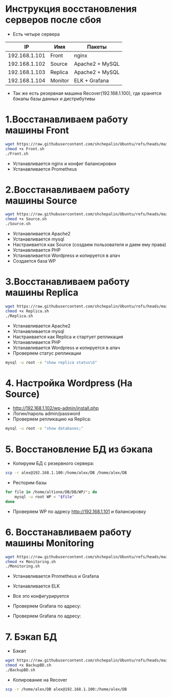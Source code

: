 # Инструкция восстановления серверов после сбоя
- Есть четыре сервера

| IP            | Имя        | Пакеты          |
| ------------- | ---------- | ----------------|
| 192.168.1.101 | Front      | nginx           |
| 192.168.1.102 | Source     | Apache2 + MySQL |
| 192.168.1.103 | Replica    | Apache2 + MySQL |
| 192.168.1.104 | Monitor    | ELK + Grafana   |
- Так же есть резервная машина Recover(192.168.1.100), где хранятся бэкапы базы данных и дистрибутивы

# 1.Восстанавливаем работу машины Front 
```bash
wget https://raw.githubusercontent.com/shchepalin/Ubuntu/refs/heads/main/Front.sh
chmod +x Front.sh
./Front.sh
```
- Устанавливается nginx и конфиг балансировки
- Устанавливается Prometheus
  
# 2.Восстанавливаем работу машины Source 
```bash
wget https://raw.githubusercontent.com/shchepalin/Ubuntu/refs/heads/main/Source.sh
chmod +x Source.sh
./Source.sh
```
- Устанавливается Apache2
- Устанавливается mysql
- Настраивается как Source (создаем пользователя и даем ему права)
- Устанавливается PHP
- Устанавливается Wordpress и копируется в апач
- Создается база WP

# 3.Восстанавливаем работу машины Replica 
```bash
wget https://raw.githubusercontent.com/shchepalin/Ubuntu/refs/heads/main/Replica.sh
chmod +x Replica.sh
./Replica.sh
```
- Устанавливается Apache2
- Устанавливается mysql
- Настраивается как Replica и стартует репликация
- Устанавливается PHP
- Устанавливается Wordpress и копируется в апач
- Проверяем статус репликации
```bash
mysql -u root -e "show replica status\G"
```
# 4. Настройка Wordpress (На Source)
- http://192.168.1.102/wp-admin/install.php
- Логин/пароль admin/password
- Проверяем репликацию на Replica:
```bash
mysql -u root -e "show databases;"
```
# 5. Восстановление БД из бэкапа
- Копируем БД с резервного сервера:
```bash
scp -r alex@192.168.1.100:/home/alex/DB /home/alex/DB
```
- Ресторим базы
```bash
for file in /home/altione/DB/DB/WP/*; do
    mysql -u root WP < "$file"
done
```
- Проверяем WP по адресу http://192.168.1.101 и балансировку
# 6. Восстанавливаем работу машины Monitoring
```bash
wget https://raw.githubusercontent.com/shchepalin/Ubuntu/refs/heads/main/Monitoring.sh
chmod +x Monitoring.sh
./Monitoring.sh
```
- Устанавливается Prometheus и Grafana
- Устанавливается ELK
- Все это конфигурируется
- Проверяем Grafana по адресу:

- Проверяем Grafana по адресу:

# 7. Бэкап БД 
- Бэкап
```bash
wget https://raw.githubusercontent.com/shchepalin/Ubuntu/refs/heads/main/BackupBD.sh
chmod +x BackupBD.sh
./BackupBD.sh
```
- Копирование на Recover
```bash
scp -r /home/alex/DB alex@192.168.1.100:/home/alex/DB
```




